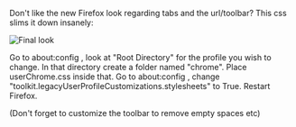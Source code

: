Don't like the new Firefox look regarding tabs and the url/toolbar?
This css slims it down insanely:

![Final look](https://github.com/ittykeys/slimlined-firefox/assets/157688550/80869ac3-cfa5-4e3b-bb16-ca9be6358f49)

Go to about:config , look at "Root Directory" for the profile you wish to change.
In that directory create a folder named "chrome". Place userChrome.css inside that.
Go to about:config , change "toolkit.legacyUserProfileCustomizations.stylesheets" to True.
Restart Firefox.

(Don't forget to customize the toolbar to remove empty spaces etc)
